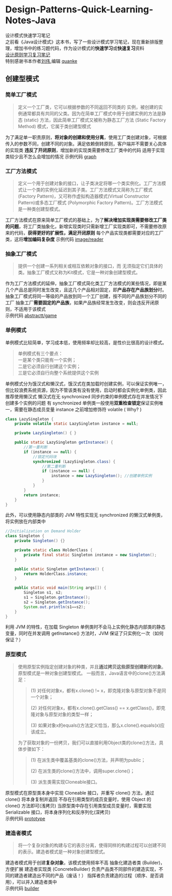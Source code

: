
# Design-Patterns-Quick-Learning-Notes-Java
设计模式快速学习笔记  
之前看《Java设计模式》这本书，写了一些设计模式学习笔记，现在重新排版整理，增加书中的练习题代码，作为设计模式的**快速学习**或**快速复习**资料  
[设计原则学习复习笔记](https://github.com/HuangZhiAn/Design-Patterns-Quick-Learning-Notes-Java/blob/master/Object-Oriented-Design-Principles.md)  
特别感谢书本作者[刘伟](http://blog.csdn.net/lovelion),编辑 [quanke](http://quanke.name)

## 创建型模式
### 简单工厂模式

> 定义一个工厂类，它可以根据参数的不同返回不同类的 实例，被创建的实例通常都具有共同的父类。因为在简单工厂模式中用于创建实例的方法是静态
> (static) 方法，因此简单工厂模式又被称为静态工厂方法 (Static Factory Method) 模式，它属于类创建型模式

为了满足单一职责原则，**将对象的创建和使用分离**，使用工厂类创建对象，可根据传入的参数不同，创建不同的对象。满足依赖倒转原则，客户端并不需要关心具体的实现类
**违反了开闭原则**，增加新的实现类需要修改工厂类中的代码
适用于实现类较少且不怎么会增加的情况 
示例代码 [graph](https://github.com/HuangZhiAn/Design-Pattern-with-Java-Learn/tree/master/src/main/factory/simple/graph)

### 工厂方法模式

> 定义一个用于创建对象的接口，让子类决定将哪一个类实例化。工厂方法模式让一个类的实例化延迟到其子类。工厂方法模式又简称为工厂模式
> (Factory Pattern)，又可称作虚拟构造器模式(Virtual Constructor Pattern)或多态工厂模式
> (Polymorphic Factory Pattern)。工厂方法模式是一种类创建型模式。

工厂方法模式在原来简单工厂模式的基础上，为了**解决增加实现类需要修改工厂类的问题**，将工厂类抽象化，新增实现类时只需新增工厂实现类即可，不需要修改原来的代码，**获得更好的扩展性，满足开闭原则**
每个产品实现类都需要对应的工厂类，这将**增加编码复杂度** 
示例代码 [image/reader](https://github.com/HuangZhiAn/Design-Pattern-with-Java-Learn/tree/master/src/main/factory/image/reader)

### 抽象工厂模式

> 提供一个创建一系列相关或相互依赖对象的接口，而 无须指定它们具体的类。抽象工厂模式又称为Kit模式，它是一种对象创建型模式。

作为工厂方法模式的延伸，抽象工厂模式简化类工厂方法模式的某些情况，即是某几个产品总是同时发生改变，且这几个产品相对固定，即**产品存在产品族划分**时。抽象工厂模式将同一等级的产品放到同一个工厂创建，按不同的产品族划分不同的工厂
抽象工厂**需要固定的产品族**，如果产品族经常发生改变，则会违反开闭原则，不适用于该模式  
示例代码 [abstractt/game](https://github.com/HuangZhiAn/Design-Patterns-Quick-Learning-Notes-Java/tree/master/src/main/factory/abstractt/game)

### 单例模式
单例模式比较简单，学习成本低，使用频率却比较高，是性价比很高的设计模式。

> 单例模式有三个要点：  
> 一是某个类只能有一个实例；  
> 二是它必须自行创建这个实例；  
> 三是它必须自行向整个系统提供这个实例  

单例模式分为饿汉式和懒汉式，饿汉式在类加载时创建实例，可以保证实例唯一，但比较浪费系统资源，因为不管该类有没有使用，启动时都会实例化单例类，因此推荐使用懒汉式
懒汉式在无 synchronized 同步约束的单例模式存在并发情况下创建多个实例的问题
有 synchronized 单例类一般使用**双重检查锁定**保证实例唯一，需要在静态成员变量 instance 之前增加修饰符 volatile ( Why? )
```java
class LazySingleton {   
    private volatile static LazySingleton instance = null;   

    private LazySingleton() { }   

    public static LazySingleton getInstance() {   
        //第一重判断  
        if (instance == null) {  
            //锁定代码块  
            synchronized (LazySingleton.class) {  
                //第二重判断  
                if (instance == null) {  
                    instance = new LazySingleton(); //创建单例实例  
                }  
            }  
        }  
        return instance;   
    }  
}
```
此外，可以使用静态内部类的 JVM 特性实现无 synchronized 的懒汉式单例类，将实例放在内部类中
```java
//Initialization on Demand Holder  
class Singleton {  
    private Singleton() {}  

    private static class HolderClass {  
        private final static Singleton instance = new Singleton();  
    }  

    public static Singleton getInstance() {  
        return HolderClass.instance;  
    }  

    public static void main(String args[]) {  
        Singleton s1, s2;   
        s1 = Singleton.getInstance();  
        s2 = Singleton.getInstance();  
        System.out.println(s1==s2);  
    }  
}
```
利用 JVM 的特性，在加载 Singleton 单例类时不会马上实例化静态内部类的静态变量，同时在并发调用 getInstance() 方法时，JVM 保证了只实例化一次（如何保证？）
### 原型模式

> 使用原型实例指定创建对象的种类，并且**通过拷贝这些原型创建新的对象**。原型模式是一种对象创建型模式。
> 一般而言，Java语言中的clone()方法满足：
> 
> > (1) 对任何对象x，都有x.clone() != x，即克隆对象与原型对象不是同一个对象；
>> 
> > (2) 对任何对象x，都有x.clone().getClass() == x.getClass()，即克隆对象与原型对象的类型一样；
> > 
> > (3) 如果对象x的equals()方法定义恰当，那么x.clone().equals(x)应该成立。
> 
> 为了获取对象的一份拷贝，我们可以直接利用Object类的clone()方法，具体步骤如下：
> 
> > (1) 在派生类中覆盖基类的clone()方法，并声明为public；
> > 
> > (2) 在派生类的clone()方法中，调用super.clone()；
> > 
> > (3) 派生类需实现Cloneable接口。

原型模式在原型类本身中实现 Cloneable 接口，并重写 clone() 方法，通过 clone() 将本身复制并返回
不存在引用类型的成员变量时，使用 Object 的 clone() 方法即可(浅拷贝)
当原型类中存在引用类型成员变量时，需要实现 Serializable 接口，将本身序列化和反序列化(深拷贝)  
示例代码 [prototype](https://github.com/HuangZhiAn/Design-Patterns-Quick-Learning-Notes-Java/tree/master/src/main/prototype)
### 建造者模式

> 将一个复杂对象的构建与它的表示分离，使得同样的构建过程可以创建不同的表示。建造者模式是一种对象创建型模式。

建造者模式用于创建**复杂对象**，该模式使用频率不高
抽象化建造者类 (Builder)，方便扩展
建造者实现类 (ConcreteBuilder) 负责产品类不同部件的建造实现，不同的建造者建造出不同的产品（废话！）
指挥者负责建造的过程（顺序、是否调用），可以并入建造者类中  
示例代码 [builder](https://github.com/HuangZhiAn/Design-Patterns-Quick-Learning-Notes-Java/tree/master/src/main/builder)

<!--stackedit_data:
eyJoaXN0b3J5IjpbLTE2OTE1MzA1LC0xMzU5NjQ1NTIsMjA3Mj
U1MDM1MiwxNDk2NDc1NDFdfQ==
-->